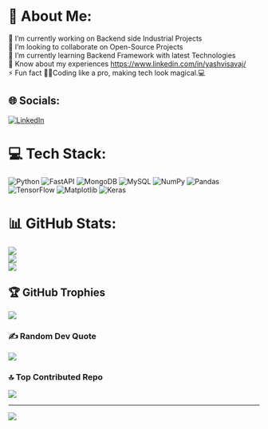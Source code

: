 # 💫 About Me:
🔭 I’m currently working on Backend side Industrial Projects<br>👯 I’m looking to collaborate on Open-Source Projects<br>🌱 I’m currently learning Backend Framework with latest Technologies<br>💬 Know about my experiences https://www.linkedin.com/in/yashvisavaj/<br>⚡ Fun fact 🧙‍♀️Coding like a pro, making tech look magical.💻<br>


## 🌐 Socials:
[![LinkedIn](https://img.shields.io/badge/LinkedIn-%230077B5.svg?logo=linkedin&logoColor=white)](https://linkedin.com/in/https://www.linkedin.com/in/yashvisavaj/) 

# 💻 Tech Stack:
![Python](https://img.shields.io/badge/python-3670A0?style=for-the-badge&logo=python&logoColor=ffdd54) ![FastAPI](https://img.shields.io/badge/FastAPI-005571?style=for-the-badge&logo=fastapi) ![MongoDB](https://img.shields.io/badge/MongoDB-%234ea94b.svg?style=for-the-badge&logo=mongodb&logoColor=white) ![MySQL](https://img.shields.io/badge/mysql-4479A1.svg?style=for-the-badge&logo=mysql&logoColor=white) ![NumPy](https://img.shields.io/badge/numpy-%23013243.svg?style=for-the-badge&logo=numpy&logoColor=white) ![Pandas](https://img.shields.io/badge/pandas-%23150458.svg?style=for-the-badge&logo=pandas&logoColor=white) ![TensorFlow](https://img.shields.io/badge/TensorFlow-%23FF6F00.svg?style=for-the-badge&logo=TensorFlow&logoColor=white) ![Matplotlib](https://img.shields.io/badge/Matplotlib-%23ffffff.svg?style=for-the-badge&logo=Matplotlib&logoColor=black) ![Keras](https://img.shields.io/badge/Keras-%23D00000.svg?style=for-the-badge&logo=Keras&logoColor=white)
# 📊 GitHub Stats:
![](https://github-readme-stats.vercel.app/api?username=Yashvi-weber&theme=dark&hide_border=false&include_all_commits=true&count_private=true)<br/>
![](https://github-readme-streak-stats.herokuapp.com/?user=Yashvi-weber&theme=dark&hide_border=false)<br/>
![](https://github-readme-stats.vercel.app/api/top-langs/?username=Yashvi-weber&theme=dark&hide_border=false&include_all_commits=true&count_private=true&layout=compact)

## 🏆 GitHub Trophies
![](https://github-profile-trophy.vercel.app/?username=Yashvi-weber&theme=radical&no-frame=false&no-bg=true&margin-w=4)

### ✍️ Random Dev Quote
![](https://quotes-github-readme.vercel.app/api?type=horizontal&theme=radical)

### 🔝 Top Contributed Repo
![](https://github-contributor-stats.vercel.app/api?username=Yashvi-weber&limit=5&theme=dark&combine_all_yearly_contributions=true)

---
[![](https://visitcount.itsvg.in/api?id=Yashvi-weber&icon=0&color=0)](https://visitcount.itsvg.in)

<!-- Proudly created with GPRM ( https://gprm.itsvg.in ) -->
